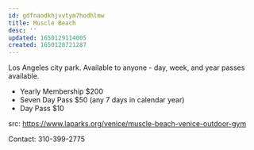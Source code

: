 ```yaml
---
id: gdfnaodkhjvvtym7hodhlmw
title: Muscle Beach
desc: ''
updated: 1650129114005
created: 1650128721287
---
```


Los Angeles city park. Available to anyone - day, week, and year passes available.

* Yearly Membership $200
* Seven Day Pass $50 (any 7 days in calendar year)
* Day Pass $10

src: https://www.laparks.org/venice/muscle-beach-venice-outdoor-gym

Contact: 310-399-2775
